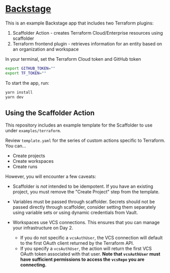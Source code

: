 # [Backstage](https://backstage.io)

This is an example Backstage app that includes two Terraform plugins:

1. Scaffolder Action - creates Terraform Cloud/Enterprise resources using scaffolder
1. Terraform frontend plugin - retrieves information for an entity based on an organization and workspace

In your terminal, set the Terraform Cloud token and GitHub token

```sh
export GITHUB_TOKEN=""
export TF_TOKEN=""
```

To start the app, run:

```sh
yarn install
yarn dev
```

## Using the Scaffolder Action

This repository includes an example template for the Scaffolder to use
under `examples/terraform`.

Review `template.yaml` for the series of custom actions specific
to Terraform. You can...

- Create projects
- Create workspaces
- Create runs

However, you will encounter a few caveats:

- Scaffolder is *not* intended to be idempotent. If you have an
  existing project, you must remove the "Create Project" step
  from the template.

- Variables must be passed through scaffolder. Secrets should
  not be passed directly through scaffolder, consider setting them
  separately using variable sets or using dynamic credentials
  from Vault.

- Workspaces use VCS connections. This ensures that you can
  manage your infrastructure on Day 2.
  - If you do not specific a `vcsAuthUser`, the VCS connection will
    default to the first OAuth client returned by the Terraform API.
  - If you specify a `vcsAuthUser`, the action will return
    the first VCS OAuth token associated with that user. **Note that
    `vcsAuthUser` must have sufficient permissions to access
    the `vcsRepo` you are connecting.**